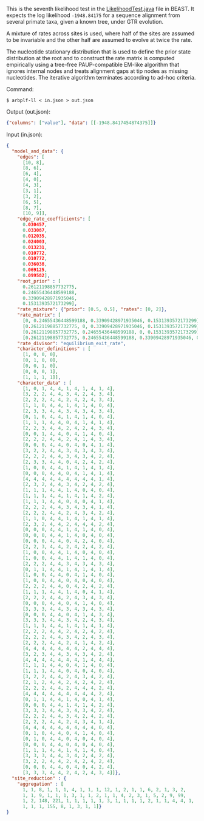 This is the seventh likelihood test in the
[LikelihoodTest.java](https://github.com/beast-dev/beast-mcmc/blob/master/src/test/dr/evomodel/treelikelihood/LikelihoodTest.java) file in BEAST.
It expects the log likelihood `-1948.84175`
for a sequence alignment from several primate taxa,
given a known tree, under GTR evolution.

A mixture of rates across sites is used,
where half of the sites are assumed to be invariable
and the other half are assumed to evolve at twice the rate.

The nucleotide stationary distribution that is used to
define the prior state distribution at the root and to construct
the rate matrix is computed empirically using a tree-free
PAUP-compatible EM-like algorithm that ignores internal nodes
and treats alignment gaps at tip nodes as missing nucleotides.
The iterative algorithm terminates according to ad-hoc criteria.

Command:
```shell
$ arbplf-ll < in.json > out.json
```

Output (out.json):
```json
{"columns": ["value"], "data": [[-1948.8417454874375]]}
```

Input (in.json):
```json
{
  "model_and_data": {
    "edges": [
      [10, 8],
      [8, 6],
      [6, 4],
      [4, 0],
      [4, 3],
      [3, 1],
      [3, 2],
      [6, 5],
      [8, 7],
      [10, 9]], 
    "edge_rate_coefficients": [
      0.030457, 
      0.033087, 
      0.012035, 
      0.024003, 
      0.013231, 
      0.010772, 
      0.010772, 
      0.036038, 
      0.069125, 
      0.099582],
    "root_prior" : [
      0.26121198857732775,
      0.24655436448599188,
      0.33909428971935046,
      0.1531393572173299],
    "rate_mixture": {"prior": [0.5, 0.5], "rates": [0, 2]}, 
    "rate_matrix": [
      [0, 0.24655436448599188, 0.33909428971935046, 0.1531393572173299], 
      [0.26121198857732775, 0, 0.33909428971935046, 0.1531393572173299], 
      [0.26121198857732775, 0.24655436448599188, 0, 0.1531393572173299],
      [0.26121198857732775, 0.24655436448599188, 0.33909428971935046, 0]], 
    "rate_divisor": "equilibrium_exit_rate",
    "character_definitions" : [
      [1, 0, 0, 0],
      [0, 1, 0, 0],
      [0, 0, 1, 0],
      [0, 0, 0, 1],
      [1, 1, 1, 1]],
    "character_data" : [
      [1, 0, 1, 4, 4, 1, 4, 1, 4, 1, 4],
      [3, 2, 2, 4, 4, 3, 4, 2, 4, 3, 4],
      [2, 2, 2, 4, 4, 2, 4, 2, 4, 3, 4],
      [1, 1, 0, 4, 4, 1, 4, 1, 4, 0, 4],
      [2, 3, 3, 4, 4, 3, 4, 3, 4, 3, 4],
      [0, 1, 0, 4, 4, 1, 4, 1, 4, 0, 4],
      [1, 1, 1, 4, 4, 0, 4, 1, 4, 1, 4],
      [2, 2, 3, 4, 4, 2, 4, 2, 4, 3, 4],
      [0, 0, 1, 4, 4, 0, 4, 1, 4, 0, 4],
      [2, 2, 2, 4, 4, 2, 4, 1, 4, 3, 4],
      [0, 0, 0, 4, 4, 0, 4, 0, 4, 1, 4],
      [3, 2, 2, 4, 4, 3, 4, 3, 4, 3, 4],
      [2, 2, 2, 4, 4, 3, 4, 3, 4, 2, 4],
      [2, 3, 3, 4, 4, 0, 4, 2, 4, 2, 4],
      [1, 0, 0, 4, 4, 1, 4, 1, 4, 1, 4],
      [0, 0, 0, 4, 4, 0, 4, 1, 4, 1, 4],
      [4, 4, 4, 4, 4, 4, 4, 4, 4, 1, 4],
      [2, 3, 2, 4, 4, 3, 4, 2, 4, 2, 4],
      [1, 1, 1, 4, 4, 1, 4, 0, 4, 0, 4],
      [1, 1, 1, 4, 4, 1, 4, 1, 4, 2, 4],
      [1, 1, 1, 4, 4, 0, 4, 0, 4, 1, 4],
      [2, 2, 2, 4, 4, 3, 4, 3, 4, 1, 4],
      [2, 2, 2, 4, 4, 2, 4, 3, 4, 2, 4],
      [1, 1, 0, 4, 4, 1, 4, 1, 4, 1, 4],
      [2, 3, 2, 4, 4, 2, 4, 4, 4, 2, 4],
      [0, 0, 0, 4, 4, 1, 4, 1, 4, 0, 4],
      [0, 0, 0, 4, 4, 1, 4, 0, 4, 0, 4],
      [0, 0, 0, 4, 4, 0, 4, 2, 4, 0, 4],
      [2, 2, 3, 4, 4, 2, 4, 2, 4, 2, 4],
      [1, 0, 0, 4, 4, 1, 4, 0, 4, 0, 4],
      [1, 0, 0, 4, 4, 1, 4, 1, 4, 0, 4],
      [2, 2, 2, 4, 4, 3, 4, 3, 4, 3, 4],
      [0, 1, 1, 4, 4, 1, 4, 1, 4, 1, 4],
      [1, 0, 0, 4, 4, 0, 4, 1, 4, 0, 4],
      [1, 0, 0, 4, 4, 0, 4, 0, 4, 0, 4],
      [2, 2, 2, 4, 4, 0, 4, 2, 4, 2, 4],
      [1, 1, 1, 4, 4, 1, 4, 0, 4, 1, 4],
      [2, 2, 2, 4, 4, 2, 4, 3, 4, 3, 4],
      [0, 0, 0, 4, 4, 0, 4, 1, 4, 0, 4],
      [3, 3, 3, 4, 4, 3, 4, 3, 4, 3, 4],
      [0, 0, 0, 4, 4, 0, 4, 1, 4, 3, 4],
      [3, 3, 3, 4, 4, 3, 4, 2, 4, 3, 4],
      [1, 1, 1, 4, 4, 1, 4, 1, 4, 1, 4],
      [2, 2, 2, 4, 4, 2, 4, 2, 4, 2, 4],
      [2, 2, 2, 4, 4, 3, 4, 2, 4, 3, 4],
      [2, 2, 2, 4, 4, 2, 4, 1, 4, 2, 4],
      [4, 4, 4, 4, 4, 4, 4, 2, 4, 4, 4],
      [3, 2, 3, 4, 4, 3, 4, 3, 4, 2, 4],
      [4, 4, 4, 4, 4, 4, 4, 1, 4, 4, 4],
      [1, 1, 1, 4, 4, 0, 4, 1, 4, 0, 4],
      [1, 1, 1, 4, 4, 0, 4, 0, 4, 0, 4],
      [3, 2, 2, 4, 4, 2, 4, 3, 4, 2, 4],
      [2, 1, 2, 4, 4, 2, 4, 2, 4, 2, 4],
      [2, 2, 2, 4, 4, 2, 4, 4, 4, 2, 4],
      [4, 4, 4, 4, 4, 4, 4, 4, 4, 2, 4],
      [0, 1, 1, 4, 4, 1, 4, 0, 4, 1, 4],
      [0, 0, 0, 4, 4, 1, 4, 1, 4, 2, 4],
      [3, 3, 3, 4, 4, 3, 4, 3, 4, 2, 4],
      [2, 2, 2, 4, 4, 3, 4, 2, 4, 2, 4],
      [2, 2, 2, 4, 4, 2, 4, 3, 4, 1, 4],
      [4, 4, 4, 4, 4, 4, 4, 4, 4, 0, 4],
      [0, 1, 0, 4, 4, 0, 4, 1, 4, 0, 4],
      [0, 1, 0, 4, 4, 0, 4, 0, 4, 0, 4],
      [0, 0, 0, 4, 4, 0, 4, 0, 4, 0, 4],
      [1, 1, 1, 4, 4, 1, 4, 1, 4, 0, 4],
      [3, 3, 3, 4, 4, 3, 4, 2, 4, 2, 4],
      [3, 2, 2, 4, 4, 2, 4, 2, 4, 2, 4],
      [0, 0, 0, 4, 4, 0, 4, 0, 4, 2, 4],
      [3, 3, 3, 4, 4, 2, 4, 2, 4, 3, 4]]},
  "site_reduction" : {
    "aggregation" : [
      1, 1, 8, 1, 1, 1, 4, 1, 1, 1, 12, 1, 2, 1, 1, 6, 2, 1, 3, 2,
      1, 1, 9, 1, 1, 1, 3, 1, 1, 2, 1, 1, 4, 2, 3, 1, 5, 2, 9, 99,
      1, 2, 148, 221, 1, 1, 1, 1, 1, 3, 1, 1, 1, 1, 2, 1, 1, 4, 4, 1,
      1, 1, 1, 155, 8, 1, 3, 1, 1]}
}
```
